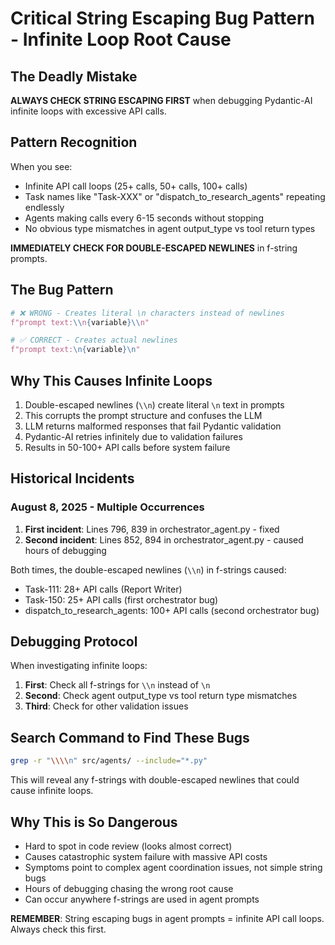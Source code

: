 # Critical String Escaping Bug Pattern - Infinite Loop Root Cause

## The Deadly Mistake
**ALWAYS CHECK STRING ESCAPING FIRST** when debugging Pydantic-AI infinite loops with excessive API calls.

## Pattern Recognition
When you see:
- Infinite API call loops (25+ calls, 50+ calls, 100+ calls)
- Task names like "Task-XXX" or "dispatch_to_research_agents" repeating endlessly
- Agents making calls every 6-15 seconds without stopping
- No obvious type mismatches in agent output_type vs tool return types

**IMMEDIATELY CHECK FOR DOUBLE-ESCAPED NEWLINES** in f-string prompts.

## The Bug Pattern
```python
# ❌ WRONG - Creates literal \n characters instead of newlines
f"prompt text:\\n{variable}\\n"

# ✅ CORRECT - Creates actual newlines
f"prompt text:\n{variable}\n"
```

## Why This Causes Infinite Loops
1. Double-escaped newlines (`\\n`) create literal `\n` text in prompts
2. This corrupts the prompt structure and confuses the LLM
3. LLM returns malformed responses that fail Pydantic validation
4. Pydantic-AI retries infinitely due to validation failures
5. Results in 50-100+ API calls before system failure

## Historical Incidents
### August 8, 2025 - Multiple Occurrences
1. **First incident**: Lines 796, 839 in orchestrator_agent.py - fixed
2. **Second incident**: Lines 852, 894 in orchestrator_agent.py - caused hours of debugging

Both times, the double-escaped newlines (`\\n`) in f-strings caused:
- Task-111: 28+ API calls (Report Writer)  
- Task-150: 25+ API calls (first orchestrator bug)
- dispatch_to_research_agents: 100+ API calls (second orchestrator bug)

## Debugging Protocol
When investigating infinite loops:
1. **First**: Check all f-strings for `\\n` instead of `\n`
2. **Second**: Check agent output_type vs tool return type mismatches  
3. **Third**: Check for other validation issues

## Search Command to Find These Bugs
```bash
grep -r "\\\\n" src/agents/ --include="*.py"
```

This will reveal any f-strings with double-escaped newlines that could cause infinite loops.

## Why This is So Dangerous
- Hard to spot in code review (looks almost correct)
- Causes catastrophic system failure with massive API costs
- Symptoms point to complex agent coordination issues, not simple string bugs
- Hours of debugging chasing the wrong root cause
- Can occur anywhere f-strings are used in agent prompts

**REMEMBER**: String escaping bugs in agent prompts = infinite API call loops. Always check this first.